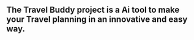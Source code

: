 ## The Travel Buddy project is a Ai tool to make your Travel planning in an innovative and easy way.